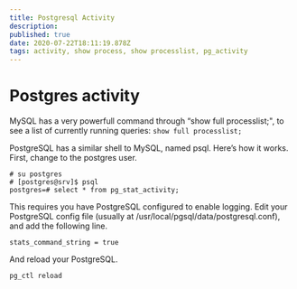 ```yaml
---
title: Postgresql Activity
description: 
published: true
date: 2020-07-22T18:11:19.878Z
tags: activity, show process, show processlist, pg_activity
---
```



# Postgres activity

MySQL has a very powerfull command through “show full processlist;", to see a list of currently running queries: `show full processlist;`

PostgreSQL has a similar shell to MySQL, named psql. Here’s how it works. First, change to the postgres user.
```
# su postgres
# [postgres@srv]$ psql
postgres=# select * from pg_stat_activity;
```




This requires you have PostgreSQL configured to enable logging.  Edit your PostgreSQL config file (usually at /usr/local/pgsql/data/postgresql.conf), and add the following line.

```
stats_command_string = true
```
And reload your PostgreSQL.
```
pg_ctl reload
```